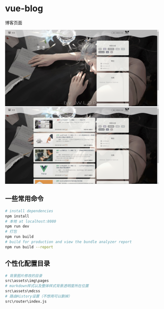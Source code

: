 # vue-blog
博客页面

![image1](https://github.com/zhuyuesheng/vue-blog/blob/master/img-store/1.png)
![image2](https://github.com/zhuyuesheng/vue-blog/blob/master/img-store/2.png)


## 一些常用命令

``` bash
# install dependencies
npm install
# 本地 at localhost:8080
npm run dev
# 打包
npm run build
# build for production and view the bundle analyzer report
npm run build --report
```

## 个性化配置目录

``` bash
# 背景图片修改的目录
src\assets\img\pages
# markdown样式以及整体样式背景透明度所在位置
src\assets\mdcss
# 路由History设置（不想用可以删掉）
src\router\index.js
```
